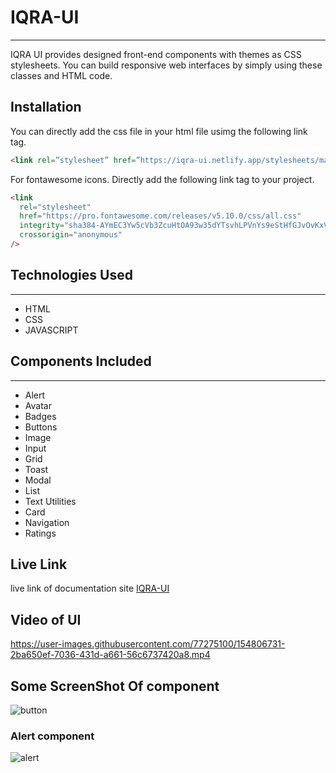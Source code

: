 # IQRA-UI

<hr>

IQRA UI provides designed front-end components with themes as CSS stylesheets. You can build responsive web interfaces by simply using these classes and HTML code.

## Installation

You can directly add the css file in your html file usimg the following link tag.

```html
<link rel=”stylesheet” href=”https://iqra-ui.netlify.app/stylesheets/main.css”/>
```

For fontawesome icons. Directly add the following link tag to your project.

```html
<link
  rel="stylesheet"
  href="https://pro.fontawesome.com/releases/v5.10.0/css/all.css"
  integrity="sha384-AYmEC3Yw5cVb3ZcuHtOA93w35dYTsvhLPVnYs9eStHfGJvOvKxVfELGroGkvsg+p"
  crossorigin="anonymous"
/>
```

## Technologies Used

<hr>

* HTML
* CSS
* JAVASCRIPT

## Components Included
<hr>

- Alert
- Avatar
- Badges
- Buttons
- Image
- Input
- Grid
- Toast
- Modal
- List
- Text Utilities
- Card
- Navigation
- Ratings

## Live Link

live link of documentation site [IQRA-UI](https://iqra-ui.netlify.app/)

## Video of UI

https://user-images.githubusercontent.com/77275100/154806731-2ba650ef-7036-431d-a661-56c6737420a8.mp4

## Some ScreenShot Of component
![button](https://user-images.githubusercontent.com/77275100/154806761-d75f3ac5-33d5-4fa7-8808-286faa7a004f.PNG)

### Alert component
![alert](https://user-images.githubusercontent.com/77275100/154806775-c6e12175-95bb-4906-be9a-831dd2705bcf.PNG)

